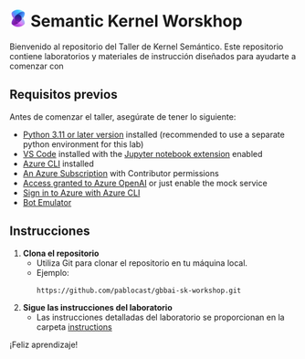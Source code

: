 # <img src="./instructions/media/semantic_kernel.jpg" alt="Semantic Kernel Logo" style="width:30px;height:30px;"/> Semantic Kernel Worskhop

Bienvenido al repositorio del Taller de Kernel Semántico. Este repositorio contiene laboratorios y materiales de instrucción diseñados para ayudarte a comenzar con 

## Requisitos previos

Antes de comenzar el taller, asegúrate de tener lo siguiente:
- [Python 3.11 or later version](https://www.python.org/) installed (recommended to use a separate python environment for this lab)
- [VS Code](https://code.visualstudio.com/) installed with the [Jupyter notebook extension](https://marketplace.visualstudio.com/items?itemName=ms-toolsai.jupyter) enabled
- [Azure CLI](https://learn.microsoft.com/cli/azure/install-azure-cli) installed
- [An Azure Subscription](https://azure.microsoft.com/free/) with Contributor permissions
- [Access granted to Azure OpenAI](https://aka.ms/oai/access) or just enable the mock service
- [Sign in to Azure with Azure CLI](https://learn.microsoft.com/cli/azure/authenticate-azure-cli-interactively)
- [Bot Emulator](https://learn.microsoft.com/en-us/azure/bot-service/bot-service-debug-emulator?view=azure-bot-service-4.0&tabs=csharp)

## Instrucciones

1. **Clona el repositorio**
    - Utiliza Git para clonar el repositorio en tu máquina local.
    - Ejemplo:
      ```
      https://github.com/pablocast/gbbai-sk-workshop.git
      ```
2. **Sigue las instrucciones del laboratorio**
    - Las instrucciones detalladas del laboratorio se proporcionan en la carpeta [instructions](./instructions/)

¡Feliz aprendizaje!
